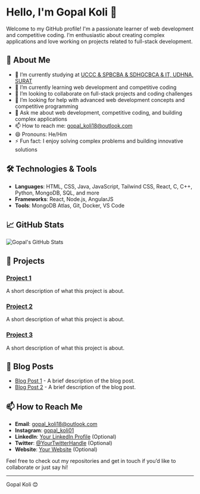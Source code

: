 # Hello, I'm Gopal Koli 👋

Welcome to my GitHub profile! I'm a passionate learner of web development and competitive coding. I’m enthusiastic about creating complex applications and love working on projects related to full-stack development.

## 🚀 About Me

- 🔭 I’m currently studying at [UCCC & SPBCBA & SDHGCBCA & IT, UDHNA, SURAT](https://www.google.com/maps/place/UDHNA,+SURAT)
- 🌱 I’m currently learning web development and competitive coding
- 👯 I’m looking to collaborate on full-stack projects and coding challenges
- 🤔 I’m looking for help with advanced web development concepts and competitive programming
- 💬 Ask me about web development, competitive coding, and building complex applications
- 📫 How to reach me: [gopal_koli18@outlook.com](mailto:gopal_koli18@outlook.com)
- 😄 Pronouns: He/Him
- ⚡ Fun fact: I enjoy solving complex problems and building innovative solutions

## 🛠️ Technologies & Tools

- **Languages**: HTML, CSS, Java, JavaScript, Tailwind CSS, React, C, C++, Python, MongoDB, SQL, and more
- **Frameworks**: React, Node.js, AngularJS
- **Tools**: MongoDB Atlas, Git, Docker, VS Code

## 📈 GitHub Stats

![Gopal's GitHub Stats](https://github-readme-stats.vercel.app/api?username=gopalkoli&show_icons=true&hide_title=true&hide_border=true&count_private=true&hide=prs&include_all_commits=true&theme=radical)

## 🌟 Projects

### [Project 1](https://github.com/gopalkoli/project-1)
A short description of what this project is about.

### [Project 2](https://github.com/gopalkoli/project-2)
A short description of what this project is about.

### [Project 3](https://github.com/gopalkoli/project-3)
A short description of what this project is about.

## 📝 Blog Posts

- [Blog Post 1](https://your-blog-link.com/blog-post-1) - A brief description of the blog post.
- [Blog Post 2](https://your-blog-link.com/blog-post-2) - A brief description of the blog post.

## 📫 How to Reach Me

- **Email**: [gopal_koli18@outlook.com](mailto:gopal_koli18@outlook.com)
- **Instagram**: [gopal_koli01](https://www.instagram.com/gopal_koli01)
- **LinkedIn**: [Your LinkedIn Profile](https://www.linkedin.com/in/your-profile/) (Optional)
- **Twitter**: [@YourTwitterHandle](https://twitter.com/YourTwitterHandle) (Optional)
- **Website**: [Your Website](https://yourwebsite.com) (Optional)

Feel free to check out my repositories and get in touch if you’d like to collaborate or just say hi!

---

Gopal Koli 😊
